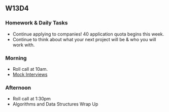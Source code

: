 ## W13D4
### Homework & Daily Tasks

* Continue applying to companies!  40 application quota begins this week.
* Continue to think about what your next project will be & who you will work with.

### Morning

* Roll call at 10am.
* [Mock Interviews][pair-boarding-index]

### Afternoon

* Roll call at 1:30pm
* Algorithms and Data Structures Wrap Up

<!-- LINKS -->
[Jobberwocky]: http://progress.appacademy.io/jobberwocky
[pair-boarding-index]: ../technical-skills/whiteboarding/index.md

<!-- Algorithms Readings & Projects -->
[dijkstras-readings]: https://github.com/appacademy/job-search-curriculum/tree/master/SF/algorithms/w13d3
[dijkstras]: https://github.com/appacademy/job-search-curriculum/tree/master/SF/algorithms/w13d3/project7
